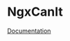 # NgxCanIt

[Documentation](https://github.com/can-it/ngx-can-it/blob/main/projects/ngx-can-it/README.md)
